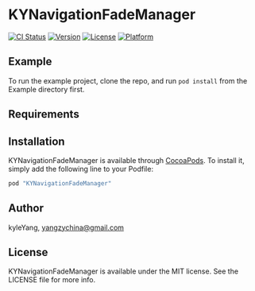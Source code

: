 # KYNavigationFadeManager

[![CI Status](http://img.shields.io/travis/kyleYang/KYNavigationFadeManager.svg?style=flat)](https://travis-ci.org/kyleYang/KYNavigationFadeManager)
[![Version](https://img.shields.io/cocoapods/v/KYNavigationFadeManager.svg?style=flat)](http://cocoapods.org/pods/KYNavigationFadeManager)
[![License](https://img.shields.io/cocoapods/l/KYNavigationFadeManager.svg?style=flat)](http://cocoapods.org/pods/KYNavigationFadeManager)
[![Platform](https://img.shields.io/cocoapods/p/KYNavigationFadeManager.svg?style=flat)](http://cocoapods.org/pods/KYNavigationFadeManager)

## Example

To run the example project, clone the repo, and run `pod install` from the Example directory first.

## Requirements

## Installation

KYNavigationFadeManager is available through [CocoaPods](http://cocoapods.org). To install
it, simply add the following line to your Podfile:

```ruby
pod "KYNavigationFadeManager"
```

## Author

kyleYang, yangzychina@gmail.com

## License

KYNavigationFadeManager is available under the MIT license. See the LICENSE file for more info.
